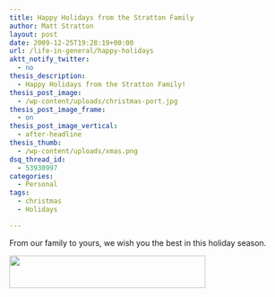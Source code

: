 ```yaml
---
title: Happy Holidays from the Stratton Family
author: Matt Stratton
layout: post
date: 2009-12-25T19:28:19+00:00
url: /life-in-general/happy-holidays
aktt_notify_twitter:
  - no
thesis_description:
  - Happy Holidays from the Stratton Family!
thesis_post_image:
  - /wp-content/uploads/christmas-port.jpg
thesis_post_image_frame:
  - on
thesis_post_image_vertical:
  - after-headline
thesis_thumb:
  - /wp-content/uploads/xmas.png
dsq_thread_id:
  - 53930997
categories:
  - Personal
tags:
  - christmas
  - Holidays

---
```

From our family to yours, we wish you the best in this holiday season.

<img class="alignright size-full wp-image-5736" title="sig" src="/wp-content/uploads/sig.gif" alt="" width="350" height="58" srcset="/wp-content/uploads/sig.gif 350w, /wp-content/uploads/sig-300x49.gif 300w" sizes="(max-width: 350px) 100vw, 350px" />